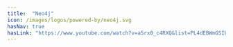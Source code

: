 ```yaml
---
title:  "Neo4j"
icon: /images/logos/powered-by/neo4j.svg
hasNav: true
hasLink: "https://www.youtube.com/watch?v=a5rx0_c4RXQ&list=PL4dEBWmGSIU9OkXQU2OAXmITPLhiMSPRp&index=31"
---
```

<!--
Licensed under the Apache License, Version 2.0 (the "License");
you may not use this file except in compliance with the License.
You may obtain a copy of the License at

http://www.apache.org/licenses/LICENSE-2.0

Unless required by applicable law or agreed to in writing, software
distributed under the License is distributed on an "AS IS" BASIS,
WITHOUT WARRANTIES OR CONDITIONS OF ANY KIND, either express or implied.
See the License for the specific language governing permissions and
limitations under the License.
-->
